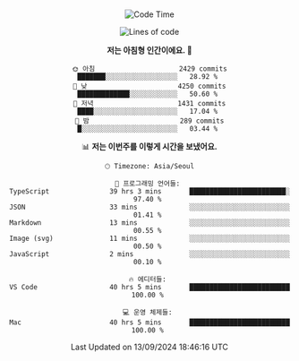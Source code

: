 <div align="center">

<br />

 <!--START_SECTION:waka-->
![Code Time](http://img.shields.io/badge/Code%20Time-3%2C180%20hrs%2021%20mins-blue)

![Lines of code](https://img.shields.io/badge/%EC%A0%80%EB%8A%94%20%EC%97%AC%ED%83%9C%EA%B9%8C%EC%A7%80%20-4.3%20million%20%EC%A4%84%EC%9D%98%20%EC%BD%94%EB%93%9C%EB%A5%BC%20%EC%9E%91%EC%84%B1%ED%96%88%EC%96%B4%EC%9A%94.-blue)

**저는 아침형 인간이에요. 🐤** 

```text
🌞 아침                     2429 commits        ███████░░░░░░░░░░░░░░░░░░   28.92 % 
🌆 낮　                     4250 commits        █████████████░░░░░░░░░░░░   50.60 % 
🌃 저녁                     1431 commits        ████░░░░░░░░░░░░░░░░░░░░░   17.04 % 
🌙 밤　                     289 commits         █░░░░░░░░░░░░░░░░░░░░░░░░   03.44 % 
```


📊 **저는 이번주를 이렇게 시간을 보냈어요.** 

```text
🕑︎ Timezone: Asia/Seoul

💬 프로그래밍 언어들: 
TypeScript               39 hrs 3 mins       ████████████████████████░   97.40 % 
JSON                     33 mins             ░░░░░░░░░░░░░░░░░░░░░░░░░   01.41 % 
Markdown                 13 mins             ░░░░░░░░░░░░░░░░░░░░░░░░░   00.55 % 
Image (svg)              11 mins             ░░░░░░░░░░░░░░░░░░░░░░░░░   00.50 % 
JavaScript               2 mins              ░░░░░░░░░░░░░░░░░░░░░░░░░   00.10 % 

🔥 에디터들: 
VS Code                  40 hrs 5 mins       █████████████████████████   100.00 % 

💻 운영 체제들: 
Mac                      40 hrs 5 mins       █████████████████████████   100.00 % 
```


 Last Updated on 13/09/2024 18:46:16 UTC
<!--END_SECTION:waka-->

</div>
